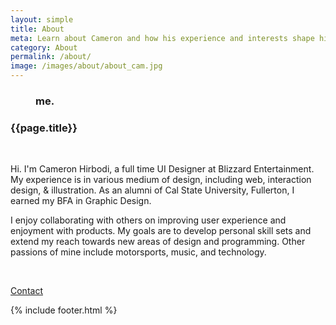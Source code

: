 ```yaml
---
layout: simple
title: About
meta: Learn about Cameron and how his experience and interests shape his design.
category: About
permalink: /about/
image: /images/about/about_cam.jpg
---
```


<main>
    <figure class="left_float">
        <div class="about fade_in" style="background-image: url('{{page.image}}')">
            <span class="blue_box fade_up"><h3>me.</h3></span>
        </div>
    </figure>
    <article class="right_float sticky">
        <h3>{{page.title}}</h3>
        <br>
        <p>
        Hi. I'm Cameron Hirbodi, a full time UI Designer at Blizzard Entertainment. My experience is in various medium of design, including web, interaction design, & illustration. As an alumni of Cal State University, Fullerton, I earned my BFA in Graphic Design.
        </p>
        <p>
        I enjoy collaborating with others on improving user experience and enjoyment with products. My goals are to develop personal skill sets and extend my reach towards new areas of design and programming. Other passions of mine include motorsports, music, and technology.
        </p>
        <br>
        <p><a class="btn hollow" href="mailto:cameronhirbodi@outlook.com">Contact</a></p>
    </article>
    {% include footer.html %}
</main>